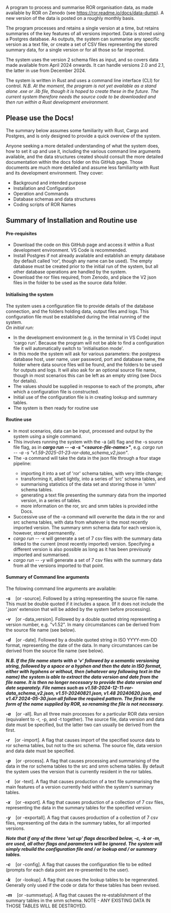 A program to process and summarise ROR organisation data, as made available by ROR 
on Zenodo (see https://ror.readme.io/docs/data-dump). A new version of the data is posted 
on a roughly monthly basis. 

The program processes and retains a single version at a time, 
but retains summaries of the key features of all versions imported. Data is stored using a 
Postgres database. As outputs, the system can summarise any specific version as a text file, 
or create a set of CSV files representing the stored summary data, for a single version or 
for all those so far imported.

The system uses the version 2 schema files as input, and so covers data 
made available from April 2024 onwards. It can handle versions 2.0 and 2.1, the latter in 
use from December 2024.

The system is written in Rust and uses a command line interface (CLI) for control. 
<i>N.B. At the moment, the program is not yet available as a stand alone .exe or .lib file, 
though it is hoped to create these in the future. The current system therefore needs the 
source code to be downloaded and then run within a Rust development environment.</i>

<h2>Please use the Docs!</h2>

The summary below assumes some familiarity with Rust, Cargo and Postgres, and is only designed to provide 
a quick overview of the system.

Anyone seeking a more detailed understanding of what the system does, how to set it up and use it, including 
the various command line arguments available, and the data structures created should consult the more 
detailed documentation within the docs folder on this GitHub page. Those documents are much more detailed and 
assume less familiarity with Rust and its development environment. They cover:
<ul>
<li>Background and intended purpose</li>
<li>Installation and Configuration</li>
<li>Operation and Commands</li>
<li>Database schemas and data structures</li>
<li>Coding scripts of ROR Names</li>
</ul>


<h2>Summary of Installation and Routine use</h2>

<h4>Pre-requisites</h4>
<ul>
<li> Download the code on this GitHub page and access it within a Rust development environment. VS Code is recommended.</li>
<li> Install Postgres if not already available and establish an empty database (by default called 'ror', though any name can be used). The empty database must be
created prior to the initial run of the system, but all other database operations are handled by the system.</li>
<li> Download the ror files required, from Zenodo, and place the V2 json files in the folder to be used as the source data folder.</li>
</ul>

<h4>Initialising the system</h4>
The system uses a configuration file to provide details of the database connection, and the folders holding data, output files amd logs. 
This configuration file must be established during the intial running of the system.<br/>
<i>On initial run:</i>
<ul>
<li>In the development environment (e.g. in the terminal in VS Code) input 'cargo run'. Because the program will not be able to find a configuration file it will automatically switch to 'initialisation mode'. </li>
<li>In this mode the system will ask for various parameters: the postgress database host, user name, user password, port and database name, the folder where data source files will be found, 
and the folders to be used for outputs and logs. It will also ask for an optional source file name, though in most scenarios this can be left as an empty string (see Docs for details).</li>
<li>The values should be supplied in response to each of the prompts, after which a configuration file is constructed.</li>
<li>Initial use of the configuration file is in creating lookup and summary tables.</li>
<li>The system is then ready for routine use</li>
</ul>

<h4>Routine use</h4>
<ul>
<li>In most scenarios, data can be input, processed and output by the system using a single command.</li>
<li>This involves running the system with the -a (all) flag and the -s source file flag, as in <b><i>cargo run -- -a -s "&lt;source-file-name&gt;"</i></b>, e.g. <i>cargo run -- -a -s "v1.59-2025-01-23-ror-data_schema_v2.json"</i>.</li>
<li>The -a command will take the data in the json file through a four stage pipeline:</li> 
<ul>
    <li>importing it into a set of 'ror' schema tables, with very little change;</li>
    <li>transforming it, albeit lightly, into a series of 'src' schema tables, and </li>
    <li>summarising statistics of the data set and storing those in 'smm' schema tables.</li>
    <li>generating a text file presenting the summary data from the imported version, in a series of tables.</li>
    <li>more information on the ror, src and smm tables is provided inthe Docs.</li>
</ul>
<li>Successive use of the -a command will overwrite the data in the ror and src schema tables, with data from whatever is the most recently imported version. The summary smm schema data for each version is, however, stored permanently.</li>
<li><i>cargo run -- -x</i> will generate a set of 7 csv files with the summary data linked to the current (most recently imported) version. Specifying a different version is also possible as long as it has been previously imported and summarised.</li>
<li><i>cargo run -- -y</i> will generate a set of 7 csv files with the summary data from all the versions imported to that point.</li>
</ul>

<h4>Summary of Command line arguments</h4>

The folowing command line arguments are available:

<i><b>-s</b></i>&nbsp;&nbsp;&nbsp;&nbsp;[or -source]. Followed by a string representing the source file name. This must be double quoted if it includes a space. (If it does not include the '.json' extension that will be added by the system before processing). 

<i><b>-v</b></i>&nbsp;&nbsp;&nbsp;&nbsp;[or -data_version]. Followed by a double quoted string representing a version number, e.g. "v1.52". In many circumstances can be derived from the source file name (see below).

<i><b>-d</b></i>&nbsp;&nbsp;&nbsp;&nbsp;[or -date]. Followed by a double quoted string in ISO YYYY-mm-DD format, representing the date of the data. In many circumstances can be derived from the source file name (see below).

<i><b>N.B. If the file name starts with a 'v' followed by a semantic versioning string, followed by a space or a hyphen and then the date in ISO format, either with hyphens or without, then (whatever any following text in the name) the system is able to extract the data version and date from the file name. It is then no longer necessary to provide the data version and date separately. File names such as v1.58-2024-12-11-ror-data_schema_v2.json, v1.51-20240821.json, v1.48 20240620.json, and v1.47 2024-05-30.json all follow the required pattern. The first is the form of the name supplied by ROR, so renaming the file is not necessary.</b></i>

<i><b>-a</b></i>&nbsp;&nbsp;&nbsp;&nbsp;[or -all]. Run all three main processes for a particular ROR data version (equivalent to -r, -p, and -t together). The source file, data version and data date must be specified, but the latter two can usually be derived from the first.

<i><b>-r</b></i>&nbsp;&nbsp;&nbsp;&nbsp;[or -import]. A flag that causes import of the specified source data to ror schema tables, but not to the src schema. The source file, data version and data date must be specified.  

<i><b>-p</b></i>&nbsp;&nbsp;&nbsp;&nbsp;[or -process]. A flag that causes processing and summarising of the data in the ror schema tables to the src and smm schema tables. By default the system uses the version that is currently resident in the ror tables.

<i><b>-t</b></i>&nbsp;&nbsp;&nbsp;&nbsp;[or -text]. A flag that causes production of a text file summarising the main features of a version currently held within the system's summary tables.

<i><b>-x</b></i>&nbsp;&nbsp;&nbsp;&nbsp;[or -export]. A flag that causes production of a collection of 7 csv files, representing the data in the summary tables for the specified version. 

<i><b>-y</b></i>&nbsp;&nbsp;&nbsp;&nbsp;[or -exportall]. A flag that causes production of a collection of 7 csv files, representing <i>all</i> the data in the summary tables, for all imported versions.

<b><i>Note that if any of the three 'set up' flags described below, -c, -k or -m, are used, all other flags and parameters will be ignored. The system will simply rebuild the configuration file and / or lookup and / or summary tables.</b></i>

<i><b>-c</b></i>&nbsp;&nbsp;&nbsp;&nbsp;[or -config]. A flag that causes the configuration file to be edited (prompts for each data point are re-presented to the user).

<i><b>-k</b></i>&nbsp;&nbsp;&nbsp;&nbsp;[or -lookup]. A flag that causes the lookup tables to be regenerated. Generally only used if the code or data for these tables has been revised. 

<i><b>-m</b></i>&nbsp;&nbsp;&nbsp;&nbsp;[or -summsetup]. A flag that causes the re-establishment of the summary tables in the smm schema. NOTE - ANY EXISTING DATA IN THOSE TABLES WILL BE DESTROYED. 
